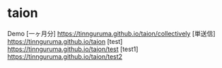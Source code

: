 # taion
Demo
[一ヶ月分]
https://tinnguruma.github.io/taion/collectively
[単送信]
https://tinnguruma.github.io/taion
[test]
https://tinnguruma.github.io/taion/test
[test1]
https://tinnguruma.github.io/taion/test2

